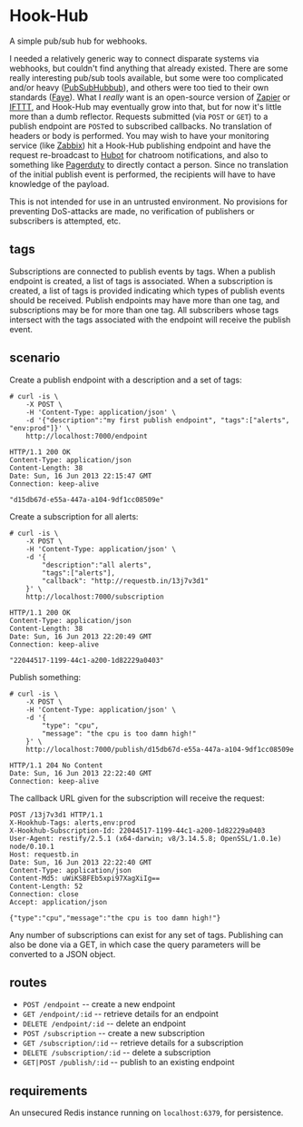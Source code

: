 # Hook-Hub

A simple pub/sub hub for webhooks.

I needed a relatively generic way to connect disparate systems via webhooks, but
couldn't find anything that already existed.  There are some really interesting
pub/sub tools available, but some were too complicated and/or heavy
([PubSubHubbub][PuSH]), and others were too tied to their own standards
([Faye][Faye]).  What I *really* want is an open-source version of
[Zapier][Zapier] or [IFTTT][IFTTT], and Hook-Hub may eventually grow into that,
but for now it's little more than a dumb reflector. Requests submitted (via
`POST` or `GET`) to a publish endpoint are `POST`ed to subscribed callbacks. No
translation of headers or body is performed.  You may wish to have your
monitoring service (like [Zabbix][Zabbix]) hit a Hook-Hub publishing endpoint
and have the request re-broadcast to [Hubot][Hubot] for chatroom notifications,
and also to something like [Pagerduty][Pagerduty] to directly contact a person.
Since no translation of the initial publish event is performed, the recipients
will have to have knowledge of the payload.

This is not intended for use in an untrusted environment.  No provisions for
preventing DoS-attacks are made, no verification of publishers or subscribers is
attempted, etc.

## tags

Subscriptions are connected to publish events by tags.  When a publish endpoint
is created, a list of tags is associated.  When a subscription is created, a
list of tags is provided indicating which types of publish events should be
received.  Publish endpoints may have more than one tag, and subscriptions may
be for more than one tag.  All subscribers whose tags intersect with the tags
associated with the endpoint will receive the publish event.

## scenario

Create a publish endpoint with a description and a set of tags:

    # curl -is \
        -X POST \
        -H 'Content-Type: application/json' \
        -d '{"description":"my first publish endpoint", "tags":["alerts", "env:prod"]}' \
        http://localhost:7000/endpoint
    
    HTTP/1.1 200 OK
    Content-Type: application/json
    Content-Length: 38
    Date: Sun, 16 Jun 2013 22:15:47 GMT
    Connection: keep-alive
    
    "d15db67d-e55a-447a-a104-9df1cc08509e"

Create a subscription for all alerts:

    # curl -is \
        -X POST \
        -H 'Content-Type: application/json' \
        -d '{
            "description":"all alerts",
            "tags":["alerts"],
            "callback": "http://requestb.in/13j7v3d1"
        }' \
        http://localhost:7000/subscription
    
    HTTP/1.1 200 OK
    Content-Type: application/json
    Content-Length: 38
    Date: Sun, 16 Jun 2013 22:20:49 GMT
    Connection: keep-alive
    
    "22044517-1199-44c1-a200-1d82229a0403"

Publish something:

    # curl -is \
        -X POST \
        -H 'Content-Type: application/json' \
        -d '{
            "type": "cpu",
            "message": "the cpu is too damn high!"
        }' \
        http://localhost:7000/publish/d15db67d-e55a-447a-a104-9df1cc08509e
    
    HTTP/1.1 204 No Content
    Date: Sun, 16 Jun 2013 22:22:40 GMT
    Connection: keep-alive

The callback URL given for the subscription will receive the request:

    POST /13j7v3d1 HTTP/1.1
    X-Hookhub-Tags: alerts,env:prod
    X-Hookhub-Subscription-Id: 22044517-1199-44c1-a200-1d82229a0403
    User-Agent: restify/2.5.1 (x64-darwin; v8/3.14.5.8; OpenSSL/1.0.1e) node/0.10.1
    Host: requestb.in
    Date: Sun, 16 Jun 2013 22:22:40 GMT
    Content-Type: application/json
    Content-Md5: uWiKSBFEb5xpi97XagXiIg==
    Content-Length: 52
    Connection: close
    Accept: application/json
    
    {"type":"cpu","message":"the cpu is too damn high!"}

Any number of subscriptions can exist for any set of tags.  Publishing can also
be done via a GET, in which case the query parameters will be converted to a
JSON object.

## routes

* `POST /endpoint` -- create a new endpoint
* `GET /endpoint/:id` -- retrieve details for an endpoint
* `DELETE /endpoint/:id` -- delete an endpoint
* `POST /subscription` -- create a new subscription
* `GET /subscription/:id` -- retrieve details for a subscription
* `DELETE /subscription/:id` -- delete a subscription
* `GET|POST /publish/:id` -- publish to an existing endpoint

## requirements

An unsecured Redis instance running on `localhost:6379`, for persistence.

[PuSH]: https://code.google.com/p/pubsubhubbub/
[Faye]: http://faye.jcoglan.com
[Zapier]: https://zapier.com
[IFTTT]: https://ifttt.com
[Zabbix]: http://www.zabbix.com
[Hubot]: http://hubot.github.com
[Pagerduty]: http://www.pagerduty.com
